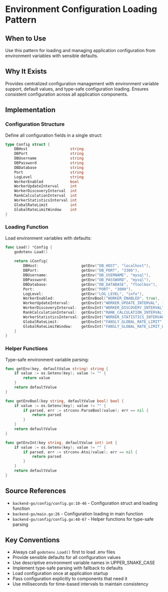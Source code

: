 # Environment Configuration Loading Pattern

## When to Use
Use this pattern for loading and managing application configuration from environment variables with sensible defaults.

## Why It Exists
Provides centralized configuration management with environment variable support, default values, and type-safe configuration loading. Ensures consistent configuration across all application components.

## Implementation

### Configuration Structure
Define all configuration fields in a single struct:
```go
type Config struct {
    DBHost                   string
    DBPort                   string
    DBUsername               string
    DBPassword               string
    DBDatabase               string
    Port                     string
    LogLevel                 string
    WorkerEnabled            bool
    WorkerUpdateInterval     int
    WorkerDiscoveryInterval  int
    RankCalculationInterval  int
    WorkerStatisticsInterval int
    GlobalRateLimit          int
    GlobalRateLimitWindow    int
}
```

### Loading Function
Load environment variables with defaults:
```go
func Load() *Config {
    godotenv.Load()
    
    return &Config{
        DBHost:                   getEnv("DB_HOST", "localhost"),
        DBPort:                   getEnv("DB_PORT", "3306"),
        DBUsername:               getEnv("DB_USERNAME", "mysql"),
        DBPassword:               getEnv("DB_PASSWORD", "mysql"),
        DBDatabase:               getEnv("DB_DATABASE", "ftoolbox"),
        Port:                     getEnv("PORT", "3000"),
        LogLevel:                 getEnv("LOG_LEVEL", "info"),
        WorkerEnabled:            getEnvBool("WORKER_ENABLED", true),
        WorkerUpdateInterval:     getEnvInt("WORKER_UPDATE_INTERVAL", 10000),
        WorkerDiscoveryInterval:  getEnvInt("WORKER_DISCOVERY_INTERVAL", 60000),
        RankCalculationInterval:  getEnvInt("RANK_CALCULATION_INTERVAL", 60000),
        WorkerStatisticsInterval: getEnvInt("WORKER_STATISTICS_INTERVAL", 3600000),
        GlobalRateLimit:          getEnvInt("FANSLY_GLOBAL_RATE_LIMIT", 50),
        GlobalRateLimitWindow:    getEnvInt("FANSLY_GLOBAL_RATE_LIMIT_WINDOW", 10),
    }
}
```

### Helper Functions
Type-safe environment variable parsing:
```go
func getEnv(key, defaultValue string) string {
    if value := os.Getenv(key); value != "" {
        return value
    }
    return defaultValue
}

func getEnvBool(key string, defaultValue bool) bool {
    if value := os.Getenv(key); value != "" {
        if parsed, err := strconv.ParseBool(value); err == nil {
            return parsed
        }
    }
    return defaultValue
}

func getEnvInt(key string, defaultValue int) int {
    if value := os.Getenv(key); value != "" {
        if parsed, err := strconv.Atoi(value); err == nil {
            return parsed
        }
    }
    return defaultValue
}
```

## Source References
- `backend-go/config/config.go:10-46` - Configuration struct and loading function
- `backend-go/main.go:26` - Configuration loading in main function
- `backend-go/config/config.go:48-67` - Helper functions for type-safe parsing

## Key Conventions
- Always call `godotenv.Load()` first to load .env files
- Provide sensible defaults for all configuration values
- Use descriptive environment variable names in UPPER_SNAKE_CASE
- Implement type-safe parsing with fallback to defaults
- Load configuration once at application startup
- Pass configuration explicitly to components that need it
- Use milliseconds for time-based intervals to maintain consistency
